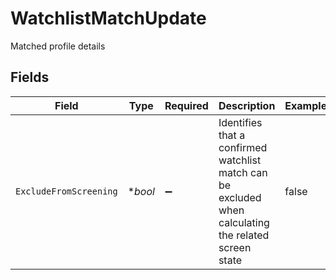 # WatchlistMatchUpdate

Matched profile details


## Fields

| Field                                                                                                 | Type                                                                                                  | Required                                                                                              | Description                                                                                           | Example                                                                                               |
| ----------------------------------------------------------------------------------------------------- | ----------------------------------------------------------------------------------------------------- | ----------------------------------------------------------------------------------------------------- | ----------------------------------------------------------------------------------------------------- | ----------------------------------------------------------------------------------------------------- |
| `ExcludeFromScreening`                                                                                | **bool*                                                                                               | :heavy_minus_sign:                                                                                    | Identifies that a confirmed watchlist match can be excluded when calculating the related screen state | false                                                                                                 |
